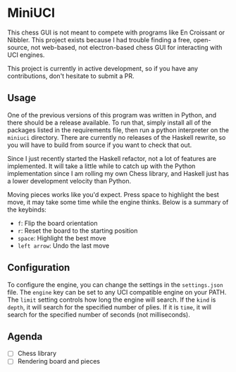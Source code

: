 # MiniUCI

This chess GUI is not meant to compete with programs like En Croissant or
Nibbler. This project exists because I had trouble finding a free, open-source,
not web-based, not electron-based chess GUI for interacting with UCI engines.

This project is currently in active development, so if you have any
contributions, don't hesitate to submit a PR.

## Usage

One of the previous versions of this program was written in Python, and there
should be a release available. To run that, simply install all of the packages
listed in the requirements file, then run a python interpreter on the `miniuci`
directory. There are currently no releases of the Haskell rewrite, so you will
have to build from source if you want to check that out.

Since I just recently started the Haskell refactor, not a lot of features are
implemented. It will take a little while to catch up with the Python
implementation since I am rolling my own Chess library, and Haskell just has a
lower development velocity than Python.

Moving pieces works like you'd expect. Press space to highlight the best move,
it may take some time while the engine thinks. Below is a summary of the
keybinds:

- `f`: Flip the board orientation
- `r`: Reset the board to the starting position
- `space`: Highlight the best move
- `left arrow`: Undo the last move

## Configuration

To configure the engine, you can change the settings in the `settings.json`
file. The `engine` key can be set to any UCI compatible engine on your PATH.
The `limit` setting controls how long the engine will search. If the `kind` is
`depth`, it will search for the specified number of plies. If it is `time`, it
will search for the specified number of seconds (not milliseconds).

## Agenda

* [ ] Chess library
* [ ] Rendering board and pieces
